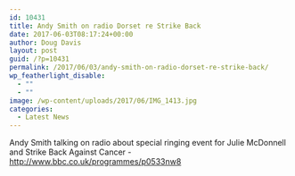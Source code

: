 ```yaml
---
id: 10431
title: Andy Smith on radio Dorset re Strike Back
date: 2017-06-03T08:17:24+00:00
author: Doug Davis
layout: post
guid: /?p=10431
permalink: /2017/06/03/andy-smith-on-radio-dorset-re-strike-back/
wp_featherlight_disable:
  - ""
  - ""
image: /wp-content/uploads/2017/06/IMG_1413.jpg
categories:
  - Latest News
---
```

<p style="text-align: left;">
  Andy Smith talking on radio about special ringing event for Julie McDonnell and Strike Back Against Cancer - <a href="http://www.bbc.co.uk/programmes/p0533nw8" target="_blank" rel="noopener noreferrer">http://www.bbc.co.uk/programmes/p0533nw8</a>
</p>
